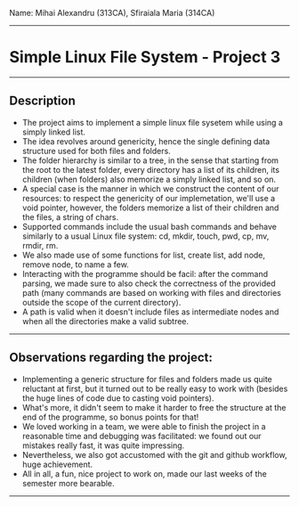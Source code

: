 Name: Mihai Alexandru (313CA), Sfiraiala Maria (314CA)

-------------------------------------------------------------------------------

# Simple Linux File System - Project 3

-------------------------------------------------------------------------------

## Description

- The project aims to implement a simple linux file sysetem while using a
simply linked list.
- The idea revolves around genericity, hence the single defining data structure
used for both files and folders.
- The folder hierarchy is similar to a tree, in the sense that starting from the
root to the latest folder, every directory has a list of its children, its
children (when folders) also memorize a simply linked list, and so on.
- A special case is the manner in which we construct the content of our
resources: to respect the genericity of our implemetation, we'll use a void
pointer, however, the folders memorize a list of their children and the files,
a string of chars.
- Supported commands include the usual bash commands and behave similarly to a
usual Linux file system: cd, mkdir, touch, pwd, cp, mv, rmdir, rm.
- We also made use of some functions for list, create list, add node, remove
node, to name a few.
- Interacting with the programme should be facil: after the command parsing, we
made sure to also check the correctness of the provided path (many commands are
based on working with files and directories outside the scope of the current 
directory).
- A path is valid when it doesn't include files as intermediate nodes and when
all the directories make a valid subtree.

-------------------------------------------------------------------------------

## Observations regarding the project:

- Implementing a generic structure for files and folders made us quite
reluctant at first, but it turned out to be really easy to work with (besides
the huge lines of code due to casting void pointers).
- What's more, it didn't seem to make it harder to free the structure at the
end of the programme, so bonus points for that!
- We loved working in a team, we were able to finish the project in a
reasonable time and debugging was facilitated: we found out our mistakes really
fast, it was quite impressing.
- Nevertheless, we also got accustomed with the git and github workflow, huge
achievement.
- All in all, a fun, nice project to work on, made our last weeks of the
semester more bearable.

-------------------------------------------------------------------------------